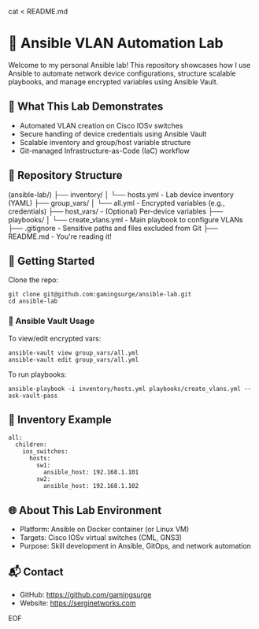 cat <<EOF > README.md
#  🧠 Ansible VLAN Automation Lab

Welcome to my personal Ansible lab! This repository showcases how I use Ansible to automate network device configurations, structure scalable playbooks, and manage encrypted variables using Ansible Vault.

## 🔧 What This Lab Demonstrates

- Automated VLAN creation on Cisco IOSv switches
- Secure handling of device credentials using Ansible Vault
- Scalable inventory and group/host variable structure
- Git-managed Infrastructure-as-Code (IaC) workflow

## 📁 Repository Structure

(ansible-lab/)
├── inventory/
│   └── hosts.yml         - Lab device inventory (YAML)
├── group_vars/
│   └── all.yml           - Encrypted variables (e.g., credentials)
├── host_vars/            - (Optional) Per-device variables
├── playbooks/
│   └── create_vlans.yml  - Main playbook to configure VLANs
├── .gitignore            - Sensitive paths and files excluded from Git
├── README.md             - You're reading it!

## 🚀 Getting Started

Clone the repo:

    git clone git@github.com:gamingsurge/ansible-lab.git
    cd ansible-lab

### 🔐 Ansible Vault Usage

To view/edit encrypted vars:

    ansible-vault view group_vars/all.yml
    ansible-vault edit group_vars/all.yml

To run playbooks:

    ansible-playbook -i inventory/hosts.yml playbooks/create_vlans.yml --ask-vault-pass

## 📌 Inventory Example

    all:
      children:
        ios_switches:
          hosts:
            sw1:
              ansible_host: 192.168.1.101
            sw2:
              ansible_host: 192.168.1.102

## 🌐 About This Lab Environment

- Platform: Ansible on Docker container (or Linux VM)
- Targets: Cisco IOSv virtual switches (CML, GNS3)
- Purpose: Skill development in Ansible, GitOps, and network automation

## 📬 Contact

- GitHub: https://github.com/gamingsurge
- Website: https://serginetworks.com

EOF
